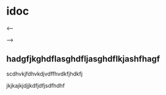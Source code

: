 # idoc
<--

-->



## hadgfjkghdflasghdfljasghdflkjashfhagf

scdhvkjfdhvkdjvdffhvdkfjhdkfj

jkjkajkjdjjkdfjdfjsdfhdhf
